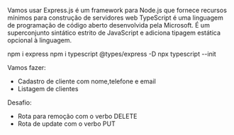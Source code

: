 Vamos usar 
Express.js é um framework para Node.js que fornece recursos mínimos para construção de servidores web
TypeScript é uma linguagem de programação de código aberto desenvolvida pela Microsoft. É um superconjunto sintático estrito de JavaScript e adiciona tipagem estática opcional à linguagem.

npm i express
npm i typescript @types/express -D
npx typescript --init

Vamos fazer: 
- Cadastro de cliente com nome,telefone e email
- Listagem de clientes

Desafio:
- Rota para remoção com o verbo DELETE
- Rota de update com o verbo PUT